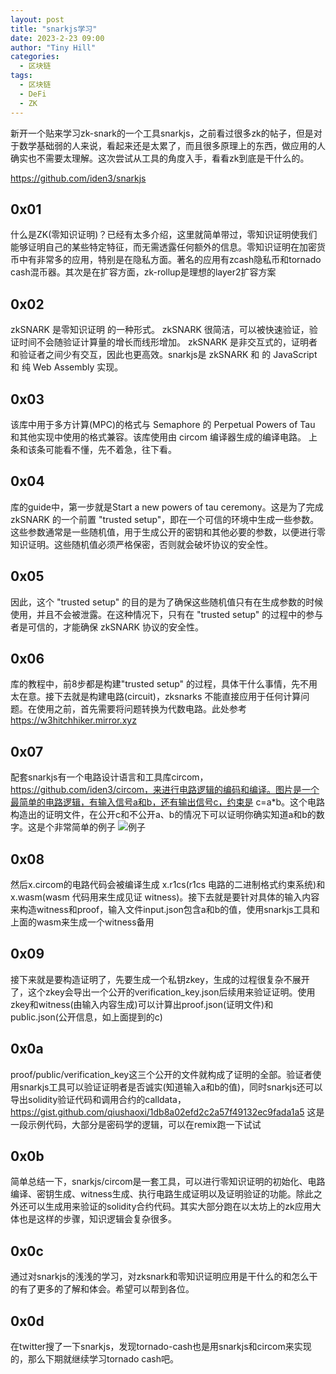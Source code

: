 ```yaml
---
layout: post
title: "snarkjs学习"
date: 2023-2-23 09:00
author: "Tiny Hill"
categories:
  - 区块链
tags:
  - 区块链
  - DeFi
  - ZK
---
```


新开一个贴来学习zk-snark的一个工具snarkjs，之前看过很多zk的帖子，但是对于数学基础弱的人来说，看起来还是太累了，而且很多原理上的东西，做应用的人确实也不需要太理解。这次尝试从工具的角度入手，看看zk到底是干什么的。

<!-- more -->

https://github.com/iden3/snarkjs

## 0x01 
什么是ZK(零知识证明)？已经有太多介绍，这里就简单带过，零知识证明使我们能够证明自己的某些特定特征，而无需透露任何额外的信息。零知识证明在加密货币中有非常多的应用，特别是在隐私方面。著名的应用有zcash隐私币和tornado cash混币器。其次是在扩容方面，zk-rollup是理想的layer2扩容方案

## 0x02 
zkSNARK 是零知识证明 的一种形式。 zkSNARK 很简洁，可以被快速验证，验证时间不会随验证计算量的增长而线形增加。 zkSNARK 是非交互式的，证明者和验证者之间少有交互，因此也更高效。snarkjs是 zkSNARK 和 的 JavaScript 和 纯 Web Assembly 实现。

## 0x03 
该库中用于多方计算(MPC)的格式与 Semaphore 的 Perpetual Powers of Tau 和其他实现中使用的格式兼容。该库使用由 circom 编译器生成的编译电路。
上条和该条可能看不懂，先不着急，往下看。

## 0x04 
库的guide中，第一步就是Start a new powers of tau ceremony。这是为了完成 zkSNARK 的一个前置 "trusted setup"，即在一个可信的环境中生成一些参数。这些参数通常是一些随机值，用于生成公开的密钥和其他必要的参数，以便进行零知识证明。这些随机值必须严格保密，否则就会破坏协议的安全性。

## 0x05 
因此，这个 "trusted setup" 的目的是为了确保这些随机值只有在生成参数的时候使用，并且不会被泄露。在这种情况下，只有在 "trusted setup" 的过程中的参与者是可信的，才能确保 zkSNARK 协议的安全性。

## 0x06 
库的教程中，前8步都是构建"trusted setup" 的过程，具体干什么事情，先不用太在意。接下去就是构建电路(circuit)，zksnarks 不能直接应用于任何计算问题。在使用之前，首先需要将问题转换为代数电路。此处参考
https://w3hitchhiker.mirror.xyz

## 0x07
配套snarkjs有一个电路设计语言和工具库circom，https://github.com/iden3/circom，来进行电路逻辑的编码和编译。图片是一个最简单的电路逻辑，有输入信号a和b，还有输出信号c，约束是 c=a*b。这个电路构造出的证明文件，在公开c和不公开a、b的情况下可以证明你确实知道a和b的数字。这是个非常简单的例子
![例子](https://pbs.twimg.com/media/FplHtjuXgAEgAvj?format=png&name=small)



## 0x08 
然后x.circom的电路代码会被编译生成 x.r1cs(r1cs 电路的二进制格式约束系统)和 x.wasm(wasm 代码用来生成见证 witness)。接下去就是要针对具体的输入内容来构造witness和proof，输入文件input.json包含a和b的值，使用snarkjs工具和上面的wasm来生成一个witness备用

## 0x09
接下来就是要构造证明了，先要生成一个私钥zkey，生成的过程很复杂不展开了，这个zkey会导出一个公开的verification_key.json后续用来验证证明。使用zkey和witness(由输入内容生成)可以计算出proof.json(证明文件)和public.json(公开信息，如上面提到的c)

## 0x0a 
proof/public/verification_key这三个公开的文件就构成了证明的全部。验证者使用snarkjs工具可以验证证明者是否诚实(知道输入a和b的值)，同时snarkjs还可以导出solidity验证代码和调用合约的calldata，https://gist.github.com/qiushaoxi/1db8a02efd2c2a57f49132ec9fada1a5 这是一段示例代码，大部分是密码学的逻辑，可以在remix跑一下试试

## 0x0b 
简单总结一下，snarkjs/circom是一套工具，可以进行零知识证明的初始化、电路编译、密钥生成、witness生成、执行电路生成证明以及证明验证的功能。除此之外还可以生成用来验证的solidity合约代码。其实大部分跑在以太坊上的zk应用大体也是这样的步骤，知识逻辑会复杂很多。

## 0x0c 
通过对snarkjs的浅浅的学习，对zksnark和零知识证明应用是干什么的和怎么干的有了更多的了解和体会。希望可以帮到各位。

## 0x0d 
在twitter搜了一下snarkjs，发现tornado-cash也是用snarkjs和circom来实现的，那么下期就继续学习tornado cash吧。
